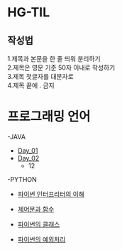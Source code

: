 # HG-TIL

## 작성법

1.제목과 본문을 한 줄 띄워 분리하기   
2.제목은 영문 기준 50자 이내로 작성하기    
3.제목 첫글자를 대문자로   
4.제목 끝에 . 금지   



# 프로그래밍 언어

-JAVA   
 - [Day_01](https://github.com/JangHyoGwang/TIL/blob/main/Java/Day_01.md)   
 - [Day_02](https://github.com/JangHyoGwang/TIL/blob/main/Java/Day_02.md)   
   - 12      

-PYTHON   
- [파이썬 인터프리터의 이해](https://github.com/JangHyoGwang/TIL/blob/main/%ED%8C%8C%EC%9D%B4%EC%8D%AC%20%EC%9D%B8%ED%84%B0%ED%94%84%EB%A6%AC%ED%84%B0.ipynb)   

- [제어문과 함수](https://github.com/JangHyoGwang/TIL/blob/main/%EC%A0%9C%EC%96%B4%EB%AC%B8%EA%B3%BC%20%ED%95%A8%EC%88%98.ipynb)    

- [파이썬의 클래스](https://github.com/JangHyoGwang/TIL/blob/main/%ED%8C%8C%EC%9D%B4%EC%8D%AC%EC%9D%98%20%ED%81%B4%EB%9E%98%EC%8A%A4.ipynb)   

- [파이썬의 예외처리](https://github.com/JangHyoGwang/TIL/blob/main/%ED%8C%8C%EC%9D%B4%EC%8D%AC%EC%9D%98%20%EC%98%88%EC%99%B8%EC%B2%98%EB%A6%AC.ipynb)   


